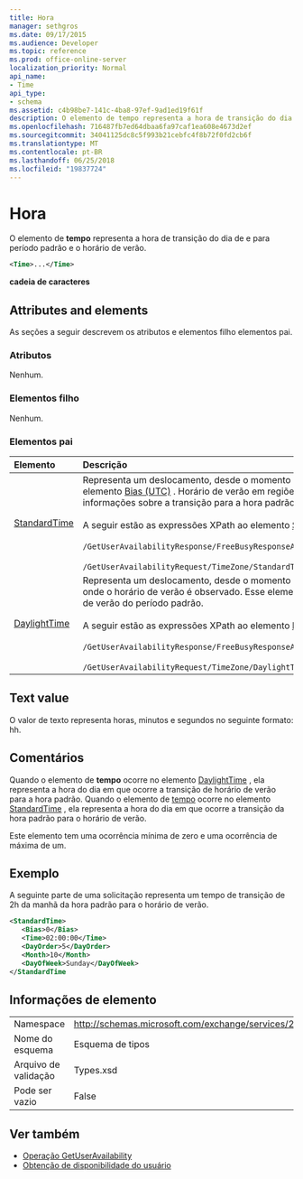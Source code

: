 ```yaml
---
title: Hora
manager: sethgros
ms.date: 09/17/2015
ms.audience: Developer
ms.topic: reference
ms.prod: office-online-server
localization_priority: Normal
api_name:
- Time
api_type:
- schema
ms.assetid: c4b98be7-141c-4ba8-97ef-9ad1ed19f61f
description: O elemento de tempo representa a hora de transição do dia de e para período padrão e o horário de verão.
ms.openlocfilehash: 716487fb7ed64dbaa6fa97caf1ea608e4673d2ef
ms.sourcegitcommit: 34041125dc8c5f993b21cebfc4f8b72f0fd2cb6f
ms.translationtype: MT
ms.contentlocale: pt-BR
ms.lasthandoff: 06/25/2018
ms.locfileid: "19837724"
---
```

# <a name="time"></a>Hora

O elemento de **tempo** representa a hora de transição do dia de e para período padrão e o horário de verão. 
  
```xml
<Time>...</Time>
```

 **cadeia de caracteres**
## <a name="attributes-and-elements"></a>Attributes and elements

As seções a seguir descrevem os atributos e elementos filho elementos pai.
  
### <a name="attributes"></a>Atributos

Nenhum.
  
### <a name="child-elements"></a>Elementos filho

Nenhum.
  
### <a name="parent-elements"></a>Elementos pai

|**Elemento**|**Descrição**|
|:-----|:-----|
|[StandardTime](standardtime.md) <br/> | Representa um deslocamento, desde o momento em relação ao tempo Universal Coordenado (UTC) representado pelo elemento [Bias (UTC)](bias-utc.md) . Horário de verão em regiões onde o horário de verão é observado, esse elemento também contém informações sobre a transição para a hora padrão.  <br/><br/>  A seguir estão as expressões XPath ao elemento [StandardTime](standardtime.md) : <br/> <br/>  `/GetUserAvailabilityResponse/FreeBusyResponseArray/FreeBusyResponse/FreeBusyView/WorkingHours/TimeZone/StandardTime`<br/> <br/>  `/GetUserAvailabilityRequest/TimeZone/StandardTime` <br/> |
|[DaylightTime](daylighttime.md) <br/> | Representa um deslocamento, desde o momento em relação ao UTC representado pelo [Bias (UTC)](bias-utc.md) elemento em regiões onde o horário de verão é observado. Esse elemento também contém informações sobre como ocorre a transição do horário de verão do período padrão.  <br/><br/>  A seguir estão as expressões XPath ao elemento [DaylightTime](daylighttime.md) :  <br/><br/>  `/GetUserAvailabilityResponse/FreeBusyResponseArray/FreeBusyResponse/FreeBusyView/WorkingHours/TimeZone/DaylightTime` <br/><br/>  `/GetUserAvailabilityRequest/TimeZone/DaylightTime` <br/> |
   
## <a name="text-value"></a>Text value

O valor de texto representa horas, minutos e segundos no seguinte formato: hh.
  
## <a name="remarks"></a>Comentários

Quando o elemento de **tempo** ocorre no elemento [DaylightTime](daylighttime.md) , ela representa a hora do dia em que ocorre a transição de horário de verão para a hora padrão. Quando o elemento de [tempo](time.md) ocorre no elemento [StandardTime](standardtime.md) , ela representa a hora do dia em que ocorre a transição da hora padrão para o horário de verão. 
  
Este elemento tem uma ocorrência mínima de zero e uma ocorrência de máxima de um.
  
## <a name="example"></a>Exemplo

A seguinte parte de uma solicitação representa um tempo de transição de 2h da manhã da hora padrão para o horário de verão.
  
```xml
<StandardTime>
   <Bias>0</Bias>
   <Time>02:00:00</Time>
   <DayOrder>5</DayOrder>
   <Month>10</Month>
   <DayOfWeek>Sunday</DayOfWeek>
</StandardTime
```

## <a name="element-information"></a>Informações de elemento

|||
|:-----|:-----|
|Namespace  <br/> |http://schemas.microsoft.com/exchange/services/2006/types  <br/> |
|Nome do esquema  <br/> |Esquema de tipos  <br/> |
|Arquivo de validação  <br/> |Types.xsd  <br/> |
|Pode ser vazio  <br/> |False  <br/> |
   
## <a name="see-also"></a>Ver também

- [Operação GetUserAvailability](getuseravailability-operation.md)
- [Obtenção de disponibilidade do usuário](http://msdn.microsoft.com/library/d4133fcb-9b0f-4e6b-aadf-a389da83516a%28Office.15%29.aspx)

